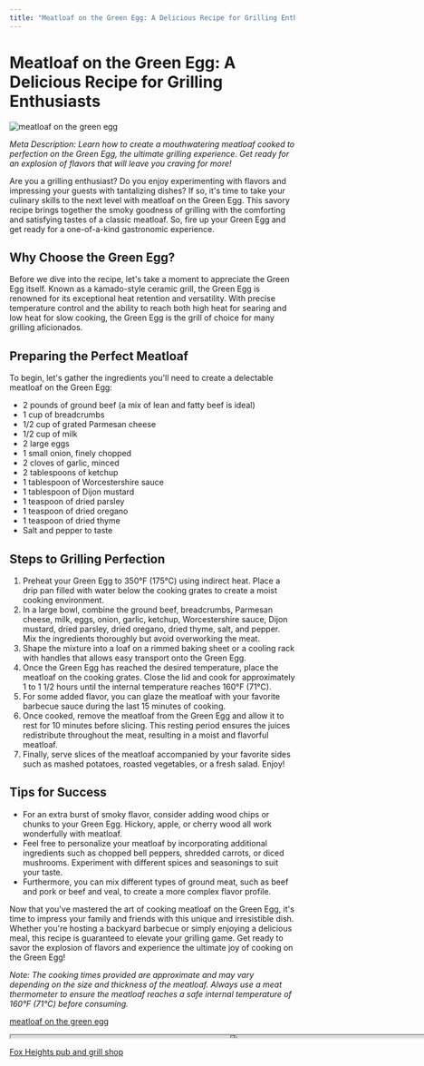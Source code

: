```yaml
---
title: "Meatloaf on the Green Egg: A Delicious Recipe for Grilling Enthusiasts"
---
```

# Meatloaf on the Green Egg: A Delicious Recipe for Grilling Enthusiasts


![meatloaf on the green egg](https://images.unsplash.com/photo-1525351549016-1ddd272c8315?ixid=M3w0ODkxMTF8MHwxfHNlYXJjaHwxfHxtZWF0bG9hZiUyMG9uJTIwdGhlJTIwZ3JlZW4lMjBlZ2d8ZW58MHx8fHwxNjkyODAzNTQzfDA&ixlib=rb-4.0.3&w=512&fit=max)

*Meta Description: Learn how to create a mouthwatering meatloaf cooked to perfection on the Green Egg, the ultimate grilling experience. Get ready for an explosion of flavors that will leave you craving for more!*

Are you a grilling enthusiast? Do you enjoy experimenting with flavors and impressing your guests with tantalizing dishes? If so, it's time to take your culinary skills to the next level with meatloaf on the Green Egg. This savory recipe brings together the smoky goodness of grilling with the comforting and satisfying tastes of a classic meatloaf. So, fire up your Green Egg and get ready for a one-of-a-kind gastronomic experience.

## Why Choose the Green Egg?

Before we dive into the recipe, let's take a moment to appreciate the Green Egg itself. Known as a kamado-style ceramic grill, the Green Egg is renowned for its exceptional heat retention and versatility. With precise temperature control and the ability to reach both high heat for searing and low heat for slow cooking, the Green Egg is the grill of choice for many grilling aficionados.

## Preparing the Perfect Meatloaf

To begin, let's gather the ingredients you'll need to create a delectable meatloaf on the Green Egg:

- 2 pounds of ground beef (a mix of lean and fatty beef is ideal)
- 1 cup of breadcrumbs
- 1/2 cup of grated Parmesan cheese
- 1/2 cup of milk
- 2 large eggs
- 1 small onion, finely chopped
- 2 cloves of garlic, minced
- 2 tablespoons of ketchup
- 1 tablespoon of Worcestershire sauce
- 1 tablespoon of Dijon mustard
- 1 teaspoon of dried parsley
- 1 teaspoon of dried oregano
- 1 teaspoon of dried thyme
- Salt and pepper to taste

## Steps to Grilling Perfection

1. Preheat your Green Egg to 350°F (175°C) using indirect heat. Place a drip pan filled with water below the cooking grates to create a moist cooking environment.
2. In a large bowl, combine the ground beef, breadcrumbs, Parmesan cheese, milk, eggs, onion, garlic, ketchup, Worcestershire sauce, Dijon mustard, dried parsley, dried oregano, dried thyme, salt, and pepper. Mix the ingredients thoroughly but avoid overworking the meat.
3. Shape the mixture into a loaf on a rimmed baking sheet or a cooling rack with handles that allows easy transport onto the Green Egg.
4. Once the Green Egg has reached the desired temperature, place the meatloaf on the cooking grates. Close the lid and cook for approximately 1 to 1 1/2 hours until the internal temperature reaches 160°F (71°C).
5. For some added flavor, you can glaze the meatloaf with your favorite barbecue sauce during the last 15 minutes of cooking.
6. Once cooked, remove the meatloaf from the Green Egg and allow it to rest for 10 minutes before slicing. This resting period ensures the juices redistribute throughout the meat, resulting in a moist and flavorful meatloaf.
7. Finally, serve slices of the meatloaf accompanied by your favorite sides such as mashed potatoes, roasted vegetables, or a fresh salad. Enjoy!

## Tips for Success

- For an extra burst of smoky flavor, consider adding wood chips or chunks to your Green Egg. Hickory, apple, or cherry wood all work wonderfully with meatloaf.
- Feel free to personalize your meatloaf by incorporating additional ingredients such as chopped bell peppers, shredded carrots, or diced mushrooms. Experiment with different spices and seasonings to suit your taste.
- Furthermore, you can mix different types of ground meat, such as beef and pork or beef and veal, to create a more complex flavor profile.

Now that you've mastered the art of cooking meatloaf on the Green Egg, it's time to impress your family and friends with this unique and irresistible dish. Whether you're hosting a backyard barbecue or simply enjoying a delicious meal, this recipe is guaranteed to elevate your grilling game. Get ready to savor the explosion of flavors and experience the ultimate joy of cooking on the Green Egg!

*Note: The cooking times provided are approximate and may vary depending on the size and thickness of the meatloaf. Always use a meat thermometer to ensure the meatloaf reaches a safe internal temperature of 160°F (71°C) before consuming.*

[meatloaf on the green egg](https://foxheightspubandgrill.com/post/meatloaf-on-the-green-egg)

<iframe src='https://foxheightspubandgrill.com/post/meatloaf-on-the-green-egg' width='800' height='5'></iframe>

[Fox Heights pub and grill shop](https://foxheightspubandgrill.com/tools/sitemap)